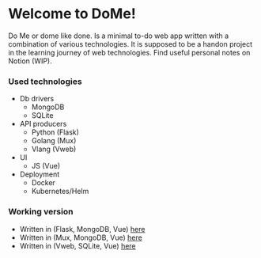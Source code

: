 # Welcome to DoMe!

Do Me or dome like done. Is a minimal to-do web app written with a combination of various technologies.
It is supposed to be a handon project in the learning journey of web technologies.
Find useful personal notes on Notion (WIP).

### Used technologies

- Db drivers
  - MongoDB
  - SQLite
- API producers
  - Python (Flask)
  - Golang (Mux)
  - Vlang (Vweb)
- UI
  - JS (Vue)
- Deployment
  - Docker
  - Kubernetes/Helm

### Working version

- Written in (Flask, MongoDB, Vue) [here](#)
- Written in (Mux, MongoDB, Vue) [here](#)
- Written in (Vweb, SQLite, Vue) [here](#)
